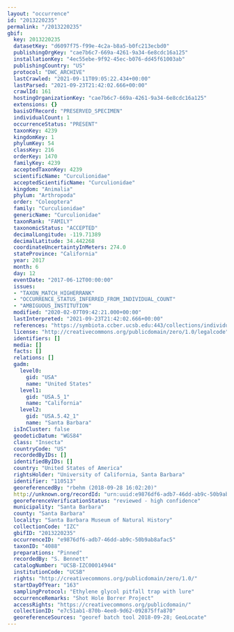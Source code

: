 ```yaml
---
layout: "occurrence"
id: "2013220235"
permalink: "/2013220235"
gbif:
  key: 2013220235
  datasetKey: "d6097f75-f99e-4c2a-b8a5-b0fc213ecbd0"
  publishingOrgKey: "cae7b6c7-669a-4261-9a34-6e8cdc16a125"
  installationKey: "4ec55ebe-9f92-45ec-b076-dd45f61003ab"
  publishingCountry: "US"
  protocol: "DWC_ARCHIVE"
  lastCrawled: "2021-09-11T09:05:22.434+00:00"
  lastParsed: "2021-09-23T21:42:02.666+00:00"
  crawlId: 161
  hostingOrganizationKey: "cae7b6c7-669a-4261-9a34-6e8cdc16a125"
  extensions: {}
  basisOfRecord: "PRESERVED_SPECIMEN"
  individualCount: 1
  occurrenceStatus: "PRESENT"
  taxonKey: 4239
  kingdomKey: 1
  phylumKey: 54
  classKey: 216
  orderKey: 1470
  familyKey: 4239
  acceptedTaxonKey: 4239
  scientificName: "Curculionidae"
  acceptedScientificName: "Curculionidae"
  kingdom: "Animalia"
  phylum: "Arthropoda"
  order: "Coleoptera"
  family: "Curculionidae"
  genericName: "Curculionidae"
  taxonRank: "FAMILY"
  taxonomicStatus: "ACCEPTED"
  decimalLongitude: -119.71389
  decimalLatitude: 34.442268
  coordinateUncertaintyInMeters: 274.0
  stateProvince: "California"
  year: 2017
  month: 6
  day: 12
  eventDate: "2017-06-12T00:00:00"
  issues:
  - "TAXON_MATCH_HIGHERRANK"
  - "OCCURRENCE_STATUS_INFERRED_FROM_INDIVIDUAL_COUNT"
  - "AMBIGUOUS_INSTITUTION"
  modified: "2020-02-07T09:42:21.000+00:00"
  lastInterpreted: "2021-09-23T21:42:02.666+00:00"
  references: "https://symbiota.ccber.ucsb.edu:443/collections/individual/index.php?occid=110513"
  license: "http://creativecommons.org/publicdomain/zero/1.0/legalcode"
  identifiers: []
  media: []
  facts: []
  relations: []
  gadm:
    level0:
      gid: "USA"
      name: "United States"
    level1:
      gid: "USA.5_1"
      name: "California"
    level2:
      gid: "USA.5.42_1"
      name: "Santa Barbara"
  isInCluster: false
  geodeticDatum: "WGS84"
  class: "Insecta"
  countryCode: "US"
  recordedByIDs: []
  identifiedByIDs: []
  country: "United States of America"
  rightsHolder: "University of California, Santa Barbara"
  identifier: "110513"
  georeferencedBy: "rbehm (2018-09-28 16:02:20)"
  http://unknown.org/recordId: "urn:uuid:e9876df6-adb7-46dd-ab9c-50b9ab8afac5"
  georeferenceVerificationStatus: "reviewed - high confidence"
  municipality: "Santa Barbara"
  county: "Santa Barbara"
  locality: "Santa Barbara Museum of Natural History"
  collectionCode: "IZC"
  gbifID: "2013220235"
  occurrenceID: "e9876df6-adb7-46dd-ab9c-50b9ab8afac5"
  taxonID: "4088"
  preparations: "Pinned"
  recordedBy: "S. Bennett"
  catalogNumber: "UCSB-IZC00014944"
  institutionCode: "UCSB"
  rights: "http://creativecommons.org/publicdomain/zero/1.0/"
  startDayOfYear: "163"
  samplingProtocol: "Ethylene glycol pitfall trap with lure"
  occurrenceRemarks: "Shot Hole Borrer Project"
  accessRights: "https://creativecommons.org/publicdomain/"
  collectionID: "e7c51ab1-870b-4ee8-9d62-092875ffa870"
  georeferenceSources: "georef batch tool 2018-09-28; GeoLocate"
---
```

